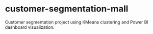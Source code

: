 # customer-segmentation-mall
Customer segmentation project using KMeans clustering and Power BI dashboard visualization.
